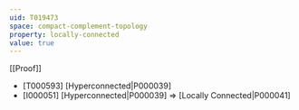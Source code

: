 ```yaml
---
uid: T019473
space: compact-complement-topology
property: locally-connected
value: true
---
```

[[Proof]]

* [T000593] [Hyperconnected|P000039]
* [I000051] [Hyperconnected|P000039] => [Locally Connected|P000041]

